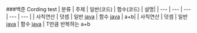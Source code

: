 ###백준 Cording test
| 분류 | 주제 | 일반(코드) | 함수(코드) | 설명|
| --- | --- | --- | --- | --- |
| 사칙연산 | 덧셈 | 일반 [java](https://www.acmicpc.net/source/50429000) | 함수 [java](https://www.acmicpc.net/source/51273453) | a+b|
| 사칙연산 | 덧셈 | 일반 [java](https://www.acmicpc.net/source/51274626) | 함수 [java](https://www.acmicpc.net/source/51275432) | T만큼 반복하는 a+b
